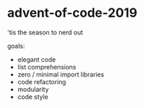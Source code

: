 # advent-of-code-2019
'tis the season to nerd out

goals:
* elegant code
* list comprehensions
* zero / minimal import libraries
* code refactoring
* modularity
* code style
